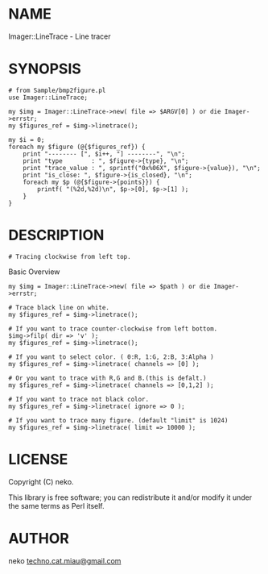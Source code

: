 # NAME

Imager::LineTrace - Line tracer

# SYNOPSIS

    # from Sample/bmp2figure.pl
    use Imager::LineTrace;

    my $img = Imager::LineTrace->new( file => $ARGV[0] ) or die Imager->errstr;
    my $figures_ref = $img->linetrace();

    my $i = 0;
    foreach my $figure (@{$figures_ref}) {
        print "-------- [", $i++, "] --------", "\n";
        print "type        : ", $figure->{type}, "\n";
        print "trace_value : ", sprintf("0x%06X", $figure->{value}), "\n";
        print "is_close: ", $figure->{is_closed}, "\n";
        foreach my $p (@{$figure->{points}}) {
            printf( "(%2d,%2d)\n", $p->[0], $p->[1] );
        }
    }

# DESCRIPTION

    # Tracing clockwise from left top.

Basic Overview

    my $img = Imager::LineTrace->new( file => $path ) or die Imager->errstr;

    # Trace black line on white.
    my $figures_ref = $img->linetrace();

    # If you want to trace counter-clockwise from left bottom.
    $img->filp( dir => 'v' );
    my $figures_ref = $img->linetrace();

    # If you want to select color. ( 0:R, 1:G, 2:B, 3:Alpha )
    my $figures_ref = $img->linetrace( channels => [0] );

    # Or you want to trace with R,G and B.(this is defalt.)
    my $figures_ref = $img->linetrace( channels => [0,1,2] );

    # If you want to trace not black color.
    my $figures_ref = $img->linetrace( ignore => 0 );

    # If you want to trace many figure. (default "limit" is 1024)
    my $figures_ref = $img->linetrace( limit => 10000 );

# LICENSE

Copyright (C) neko.

This library is free software; you can redistribute it and/or modify
it under the same terms as Perl itself.

# AUTHOR

neko <techno.cat.miau@gmail.com>
